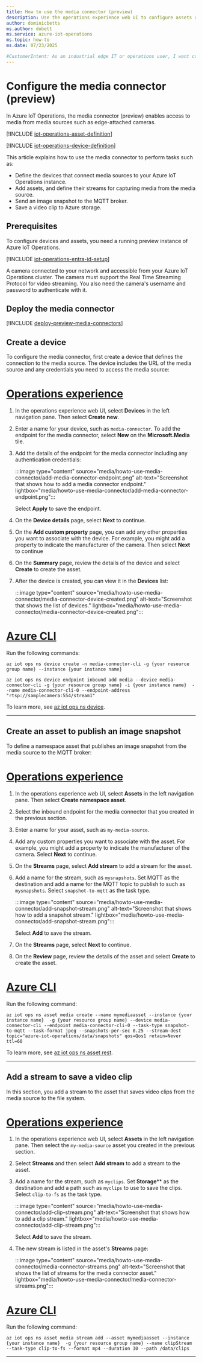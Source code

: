 ```yaml
---
title: How to use the media connector (preview)
description: Use the operations experience web UI to configure assets and devices for connections to media sources.
author: dominicbetts
ms.author: dobett
ms.service: azure-iot-operations
ms.topic: how-to
ms.date: 07/23/2025

#CustomerIntent: As an industrial edge IT or operations user, I want configure my Azure IoT Operations environment so that I can access snapshots and videos from a media source such as a IP video camera.
---
```


# Configure the media connector (preview)

In Azure IoT Operations, the media connector (preview) enables access to media from media sources such as edge-attached cameras.

[!INCLUDE [iot-operations-asset-definition](../includes/iot-operations-asset-definition.md)]

[!INCLUDE [iot-operations-device-definition](../includes/iot-operations-device-definition.md)]

This article explains how to use the media connector to perform tasks such as:

- Define the devices that connect media sources to your Azure IoT Operations instance.
- Add assets, and define their streams for capturing media from the media source.
- Send an image snapshot to the MQTT broker.
- Save a video clip to Azure storage.

## Prerequisites

To configure devices and assets, you need a running preview instance of Azure IoT Operations.

[!INCLUDE [iot-operations-entra-id-setup](../includes/iot-operations-entra-id-setup.md)]

A camera connected to your network and accessible from your Azure IoT Operations cluster. The camera must support the Real Time Streaming Protocol for video streaming. You also need the camera's username and password to authenticate with it.

## Deploy the media connector

[!INCLUDE [deploy-preview-media-connectors](../includes/deploy-preview-media-connectors.md)]

## Create a device

To configure the media connector, first create a device that defines the connection to the media source. The device includes the URL of the media source and any credentials you need to access the media source:

# [Operations experience](#tab/portal)

1. In the operations experience web UI, select **Devices** in the left navigation pane. Then select **Create new**.

1. Enter a name for your device, such as `media-connector`. To add the endpoint for the media connector, select **New** on the **Microsoft.Media** tile.

1. Add the details of the endpoint for the media connector including any authentication credentials:

    :::image type="content" source="media/howto-use-media-connector/add-media-connector-endpoint.png" alt-text="Screenshot that shows how to add a media connector endpoint." lightbox="media/howto-use-media-connector/add-media-connector-endpoint.png":::

    Select **Apply** to save the endpoint.

1. On the **Device details** page, select **Next** to continue.

1. On the **Add custom property** page, you can add any other properties you want to associate with the device. For example, you might add a property to indicate the manufacturer of the camera. Then select **Next** to continue

1. On the **Summary** page, review the details of the device and select **Create** to create the asset.

1. After the device is created, you can view it in the **Devices** list:

    :::image type="content" source="media/howto-use-media-connector/media-connector-device-created.png" alt-text="Screenshot that shows the list of devices." lightbox="media/howto-use-media-connector/media-connector-device-created.png":::

# [Azure CLI](#tab/cli)

Run the following commands:

```azurecli
az iot ops ns device create -n media-connector-cli -g {your resource group name} --instance {your instance name} 

az iot ops ns device endpoint inbound add media --device media-connector-cli -g {your resource group name} -i {your instance name}  --name media-connector-cli-0 --endpoint-address "rtsp://samplecamera:554/stream1"
```

To learn more, see [az iot ops ns device](/cli/azure/iot/ops/ns/device).

---

## Create an asset to publish an image snapshot

To define a namespace asset that publishes an image snapshot from the media source to the MQTT broker:

# [Operations experience](#tab/portal)

1. In the operations experience web UI, select **Assets** in the left navigation pane. Then select **Create namespace asset**.

1. Select the inbound endpoint for the media connector that you created in the previous section.

1. Enter a name for your asset, such as `my-media-source`.

1. Add any custom properties you want to associate with the asset. For example, you might add a property to indicate the manufacturer of the camera. Select **Next** to continue.

1. On the **Streams** page, select **Add stream** to add a stream for the asset.

1. Add a name for the stream, such as `mysnapshots`. Set MQTT as the destination and add a name for the MQTT topic to publish to such as `mysnapshots`. Select `snapshot-to-mqtt` as the task type.

    :::image type="content" source="media/howto-use-media-connector/add-snapshot-stream.png" alt-text="Screenshot that shows how to add a snapshot stream." lightbox="media/howto-use-media-connector/add-snapshot-stream.png":::

    Select **Add** to save the stream.

1. On the **Streams** page, select **Next** to continue.

1. On the **Review** page, review the details of the asset and select **Create** to create the asset.

# [Azure CLI](#tab/cli)

Run the following command:

```azurecli
az iot ops ns asset media create --name mymediaasset --instance {your instance name}  -g {your resource group name} --device media-connector-cli --endpoint media-connector-cli-0 --task-type snapshot-to-mqtt --task-format jpeg --snapshots-per-sec 0.25 --stream-dest topic="azure-iot-operations/data/snapshots" qos=Qos1 retain=Never ttl=60
```

To learn more, see [az iot ops ns asset rest](/cli/azure/iot/ops/ns/asset/rest).

---

## Add a stream to save a video clip

In this section, you add a stream to the asset that saves video clips from the media source to the file system.

# [Operations experience](#tab/portal)

1. In the operations experience web UI, select **Assets** in the left navigation pane. Then select the `my-media-source` asset you created in the previous section.

1. Select **Streams** and then select **Add stream** to add a stream to the asset.

1. Add a name for the stream, such as `myclips`. Set **Storage**** as the destination and add a path such as `myclips` to use to save the clips. Select `clip-to-fs` as the task type.

    :::image type="content" source="media/howto-use-media-connector/add-clip-stream.png" alt-text="Screenshot that shows how to add a clip stream." lightbox="media/howto-use-media-connector/add-clip-stream.png":::

    Select **Add** to save the stream.

1. The new stream is listed in the asset's **Streams** page:

    :::image type="content" source="media/howto-use-media-connector/media-connector-streams.png" alt-text="Screenshot that shows the list of streams for the media connector asset." lightbox="media/howto-use-media-connector/media-connector-streams.png":::

# [Azure CLI](#tab/cli)

Run the following command:

```azurecli
az iot ops ns asset media stream add --asset mymediaasset --instance {your instance name}  -g {your resource group name} --name clipStream --task-type clip-to-fs --format mp4 --duration 30 --path /data/clips
```

---
